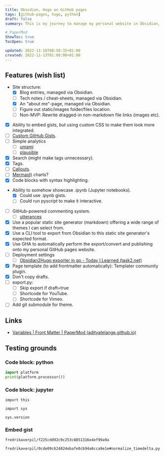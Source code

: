```yaml
---
title: Obsidian, Hugo an GitHub pages
tags: [github-pages, hugo, python]
draft: false
summary: This is my journey to manage my personal website in Obsidian, export it into Hugo and publish onto GitHub pages.

# PaperMod
ShowToc: true
TocOpen: true

updated: 2022-11-16T08:50:35+01:00
created: 2022-11-13T01:00:00+01:00
---
```



## Features (wish list)

- Site structure:
	- [x] Blog entries, managed via Obsidian.
	- [ ] Tech notes / cheat-sheets, managed via Obsidian.
	- [x] An "about me"-page, managed via Obsidian.
	- [ ] Figure out static/images folder/files location.
	- [ ] Non-MVP: Rewrite dragged-in non-markdown file links (images etc).
- [x] Ability to embed gists, but using custom CSS to make them look more integrated.
- [ ] [Custom GitHub Gists](https://codersblock.com/blog/customizing-github-gists/).
- [ ] Simple analytics
	- [ ] [umami](https://umami.is/docs/getting-started)
	- [ ] [plausible](https://github.com/plausible/analytics)
- [x] Search (might make tags unnecessary).
- [x] Tags.
- [ ] [Callouts](https://help.obsidian.md/How+to/Use+callouts).
- [ ] [Mermaid)](https://hugo-book-demo.netlify.app/docs/shortcodes/mermaid/) charts?
- [x] Code blocks with syntax highlighting.
- Ability to somehow showcase .ipynb (Jupyter notebooks).
	- [x] Could use .ipynb gists.
	- [ ] Could run pyscript to make it interactive.
- [ ] GitHub-powered commenting system.
	- [ ] [utterances](https://utteranc.es/)
- [x] Use a popular static site generator (markdown) offering a wide range of themes I can select from.
- [x] Use a CLI tool to export from Obsidian to this static site generator's expected format.
- [x] Use GHA to automatically perform the export/convert and publishing onto my personal GitHub pages website.
- [ ] Deployment settings
	- [ ] [Obsidian2Hugo exporter in go - Today I Learned (task2.net)](https://task2.net/posts/2022-01-10-obsidian2hugo-exporter/2022-01-10-obsidian2hugo-exporter/)
- [x] Page template (to add frontmatter automatically): Templater community plugin.
- [x] Don't copy drafts.
- [ ] export.py:
	- [ ] Skip export if draft=true
	- [ ] Shortcode for YouTube.
	- [ ] Shortcode for Vimeo.
- [ ] Add git submodule for theme.

## Links

- [Variables | Front Matter | PaperMod (adityatelange.github.io)](https://adityatelange.github.io/hugo-PaperMod/posts/papermod/papermod-variables/)

## Testing grounds

### Code block: python

```python
import platform
print(platform.processor())
```
### Code block: jupyter

```jupyter
import this
```

```jupyter
import sys

sys.version
```

### Embed gist

```gist
fredrikaverpil/f225cdd92c9c253c8851316e4ef99a9a
```

```gist
fredrikaverpil/0cde09c624824ebafe0cb94a6cca9e1e#normalize_timedelta.py
```

